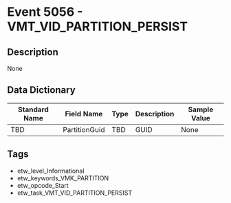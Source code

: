 # Event 5056 - VMT_VID_PARTITION_PERSIST

## Description
None

## Data Dictionary
|Standard Name|Field Name|Type|Description|Sample Value|
|---|---|---|---|---|
|TBD|PartitionGuid|TBD|GUID|None|None|

## Tags
* etw_level_Informational
* etw_keywords_VMK_PARTITION
* etw_opcode_Start
* etw_task_VMT_VID_PARTITION_PERSIST